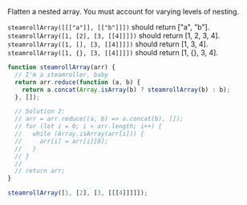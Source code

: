 Flatten a nested array. You must account for varying levels of nesting.

`steamrollArray([[["a"]], [["b"]]])` should return ["a", "b"].
`steamrollArray([1, [2], [3, [[4]]]])` should return [1, 2, 3, 4].
`steamrollArray([1, [], [3, [[4]]]])` should return [1, 3, 4].
`steamrollArray([1, {}, [3, [[4]]]])` should return [1, {}, 3, 4].
  
```js
function steamrollArray(arr) {
  // I'm a steamroller, baby
  return arr.reduce(function (a, b) {
    return a.concat(Array.isArray(b) ? steamrollArray(b) : b);
  }, []);

  // Solution 2:
  // arr = arr.reduce((a, b) => a.concat(b), []);
  // for (let i = 0; i < arr.length; i++) {
  //   while (Array.isArray(arr[i])) {
  //     arr[i] = arr[i][0]; 
  //   }
  // }
  // 
  // return arr;
}

steamrollArray([1, [2], [3, [[[4]]]]]);
```